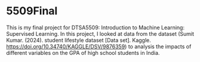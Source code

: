 # 5509Final
This is my final project for DTSA5509: Introduction to Machine Learning: Supervised Learning. In this project, I looked at data from the dataset (Sumit Kumar. (2024). student lifestyle dataset [Data set]. Kaggle. https://doi.org/10.34740/KAGGLE/DSV/9876359) to analysis the impacts of different variables on the GPA of high school students in India.
